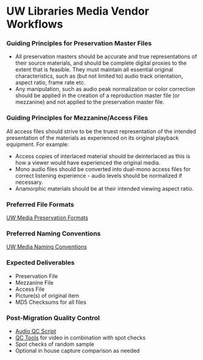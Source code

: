 # UW Libraries Media Vendor Workflows

### Guiding Principles for Preservation Master Files
* All preservation masters should be accurate and true representations of their source materials, and should be complete digital proxies to the extent that is feasible. They must maintain all essential original characteristics, such as (but not limited to) audio track orientation, aspect ratio, frame rate etc.
* Any manipulation, such as audio peak normalization or color correction should be applied in the creation of a reproduction master file (or mezzanine) and not applied to the preservation master file.

### Guiding Principles for Mezzanine/Access Files
All access files should strive to be the truest representation of the intended presentation of the materials as experienced on its original playback equipment. For example:
* Access copies of interlaced material should be deinterlaced as this is how a viewer would have experienced the original media.
* Mono audio files should be converted into dual-mono access files for correct listening experience - audio levels should be normalized if necessary.
* Anamorphic materials should be at their intended viewing aspect ratio.

### Preferred File Formats
[UW Media Preservation Formats](/digitization-standards.md)

### Preferred Naming Conventions
[UW Media Naming Conventions](/naming-standards.md)
### Expected Deliverables
* Preservation File
* Mezzanine File
* Access File
* Picture(s) of original item
* MD5 Checksums for all files

### Post-Migration Quality Control
* [Audio QC Script](https://github.com/pugetsoundandvision/uwmediascripts/blob/master/audioqc)
* [QC Tools](https://mediaarea.net/QCTools) for video in combination with spot checks
* Spot checks of random sample
* Optional in house capture comparison as needed


